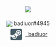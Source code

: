 <html>
  <div id="header" align="center">
    <img src="https://media.giphy.com/media/LMiKBYcE5PI01Eow0Z/giphy.gif" width="200"/> <br/> <br/>
    <div>
      <img align='center' src="./img/icons8-novo-logótipo-discord-48.png" height="40px">
      <span align='center'>badiuor#4945</span>
    </div>
    <div>
      <img align='center' src="./img/steam.png" height="40px">
      <a align='center' href='https://steamcommunity.com/profiles/76561198962631982'>&nbsp; badiuor</a>
    </div>
  </div>
</html>

<!--
**FelipeMielkeVieira/FelipeMielkeVieira** is a ✨ _special_ ✨ repository because its `README.md` (this file) appears on your GitHub profile.

Here are some ideas to get you started:

- 🔭 I’m currently working on ...
- 🌱 I’m currently learning ...
- 👯 I’m looking to collaborate on ...
- 🤔 I’m looking for help with ...
- 💬 Ask me about ...
- 📫 How to reach me: ...
- 😄 Pronouns: ...
- ⚡ Fun fact: ...
-->
